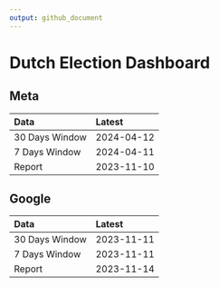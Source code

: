```yaml
---
output: github_document
---
```


# Dutch Election Dashboard



## Meta


|Data           |Latest     |
|:--------------|:----------|
|30 Days Window |2024-04-12 |
|7 Days Window  |2024-04-11 |
|Report         |2023-11-10 |

## Google


|Data           |Latest     |
|:--------------|:----------|
|30 Days Window |2023-11-11 |
|7 Days Window  |2023-11-11 |
|Report         |2023-11-14 |
